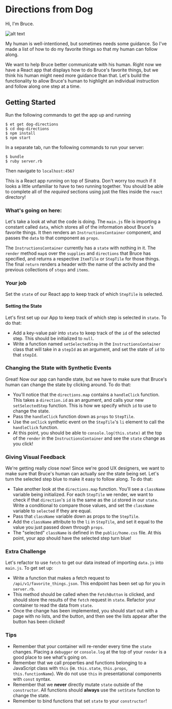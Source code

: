 # Directions from Dog

Hi, I'm Bruce.  

![alt text][bruce]

My human is well-intentioned, but sometimes needs some guidance. So I've made a list of how to do my favorite things so that my human can follow along.

We want to help Bruce better communicate with his human. Right now we have a React app that displays how to do Bruce's favorite things, but we think his human might need more guidance than that. Let's build the functionality to allow Bruce's human to highlight an individual instruction and follow along one step at a time.

## Getting Started
Run the following commands to get the app up and running

```no-highlight
$ et get dog-directions
$ cd dog-directions
$ npm install
$ npm start
```

In a separate tab, run the following commands to run your server:

```no-highlight
$ bundle
$ ruby server.rb
```

Then navigate to `localhost:4567`

This is a React app running on top of Sinatra. Don't worry too much if it looks a little unfamiliar to have to two running together. You should be able to complete all of the *required* sections using just the files inside the `react` directory!

### What's going on here:
Let's take a look at what the code is doing. The `main.js` file is importing a constant called `data`, which stores all of the information about Bruce's favorite things. It then renders an `InstructionsContainer` component, and passes the `data` to that component as `props`.

The `InstructionsContainer` currently has a `state` with nothing in it. The `render` method `map`s over the `supplies` and `directions` that Bruce has specified, and returns a respective `ItemTile` or `StepTile` for those things. The final `return` renders a header with the name of the activity and the previous collections of `steps` and `items`.


### Your job
Set the `state` of our React app to keep track of which `StepTile` is selected.

#### Setting the State
Let's first set up our App to keep track of which step is selected in `state`. To do that:

* Add a key-value pair into `state` to keep track of the `id` of the selected step. This should be initialized to `null`.
* Write a function named `setSelectedStep` in the `InstructionsContainer` class that will take in a `stepId` as an argument, and set the state of `id` to that `stepId`.

### Changing the State with Synthetic Events
Great! Now our app can handle state, but we have to make sure that Bruce's human can change the state by clicking around. To do that:

* You'll notice that the `directions.map` contains a `handleClick` function.  This takes a `direction.id` as an argument, and calls your new `setSelectedStep` function. This is how we specify which `id` to use to change the state.
* Pass the `handleClick` function down as `props` to `StepTile`.
* Use the `onClick` synthetic event on the `StepTile`'s `li` element to call the `handleClick` function.
* At this point, you should be able to `console.log(this.state)` at the top of the `render` in the `InstructionsContainer` and see the `state` change as you click!

### Giving Visual Feedback
We're getting really close now! Since we're good UX designers, we want to make sure that Bruce's human can actually *see* the state being set. Let's turn the selected step blue to make it easy to follow along. To do that:

* Take another look at the `directions.map` function. You'll see a `className` variable being initialized.  For each `StepTile` we render, we want to check if that `direction`'s `id` is the same as the `id` stored in our `state`. Write a conditional to compare those values, and set the `className` variable to `selected` if they are equal.
* Pass that `className` variable down as props to the `StepTile`.
* Add the `className` attribute to the `li` in `StepTile`, and set it equal to the value you just passed down through `props`.
* The "selected" `className` is defined in the `public/home.css` file. At this point, your app should have the selected step turn blue!

### Extra Challenge
Let's refactor to use `fetch` to get our data instead of importing `data.js` into `main.js`. To get set up:

* Write a function that makes a fetch request to `/api/v1/favorite_things.json`. This endpoint has been set up for you in `server.rb`.
* This method should be called when the `FetchButton` is clicked, and should store the results of the `fetch` request in `state`. Refactor your container to read the data from `state`.
* Once the change has been implemented, you should start out with a page with no lists, and the button, and then see the lists appear after the button has been clicked!

### Tips
* Remember that your container will re-render every time the `state` changes. Placing a `debugger` or `console.log` at the top of your `render` is a good place to see what's going on.
* Remember that we call properties and functions belonging to a JavaScript class with `this` (ie. `this.state`, `this.props`, `this.functionName`). We do not use `this` in presentational components with `const` syntax.
* Remember that we **never** directly mutate `state` outside of the `constructor`. All functions should **always** use the `setState` function to change the state.
* Remember to bind functions that set `state` to your `constructor`!

[bruce]: https://s3.amazonaws.com/horizon-production/images/bruce.jpg "dog photo"

